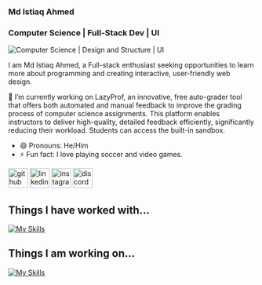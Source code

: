 ### Md Istiaq Ahmed
### Computer Science | Full-Stack Dev | UI 
![Computer Science | Design and Structure | UI ](https://pbs.twimg.com/media/GY2UHBFXYAUQ_Yg?format=jpg&name=900x900)

I am Md Istiaq Ahmed, a Full-stack enthusiast seeking opportunities to learn more about programming and creating interactive, user-friendly web design.

🔭 I’m currently working on LazyProf, an innovative, free auto-grader tool that offers both automated and manual feedback to improve the grading process of computer science assignments. This platform enables instructors to deliver high-quality, detailed feedback efficiently, significantly reducing their workload. Students can access the built-in sandbox.  

- 😄 Pronouns: He/Him 
- ⚡ Fun fact: I love playing soccer and video games. 


[<img src='https://cdn.jsdelivr.net/npm/simple-icons@3.0.1/icons/github.svg' alt='github' height='40'>](https://github.com/iafiti)  [<img src='https://cdn.jsdelivr.net/npm/simple-icons@3.0.1/icons/linkedin.svg' alt='linkedin' height='40'>](https://www.linkedin.com/in/www.linkedin.com/in/ahmedmdistiaq/)  [<img src='https://cdn.jsdelivr.net/npm/simple-icons@3.0.1/icons/instagram.svg' alt='instagram' height='40'>](https://www.instagram.com/ifti._/)  [<img src='https://cdn.jsdelivr.net/npm/simple-icons@3.0.1/icons/discord.svg' alt='discord' height='40'>](_istiaq)  

## Things I have worked with...

[![My Skills](https://skillicons.dev/icons?i=java,cpp,c,python,linux,html,javascript,css,docker&perline=10)](https://skillicons.dev)

## Things I am working on...

[![My Skills](https://skillicons.dev/icons?i=react,nextjs,cs&perline=10)](https://skillicons.dev)
